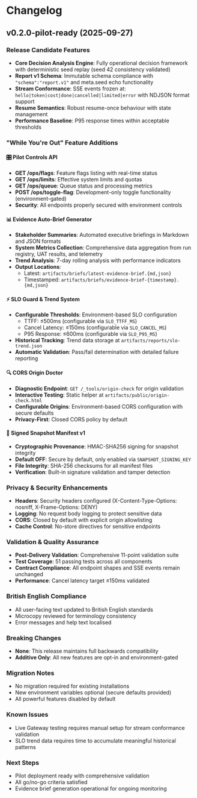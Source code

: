 # Changelog

## v0.2.0-pilot-ready (2025-09-27)

### Release Candidate Features
- **Core Decision Analysis Engine**: Fully operational decision framework with deterministic seed replay (seed 42 consistency validated)
- **Report v1 Schema**: Immutable schema compliance with `"schema":"report.v1"` and meta.seed echo functionality
- **Stream Conformance**: SSE events frozen at: `hello|token|cost|done|cancelled|limited|error` with NDJSON format support
- **Resume Semantics**: Robust resume-once behaviour with state management
- **Performance Baseline**: P95 response times within acceptable thresholds

### "While You're Out" Feature Additions

#### 🎛️ Pilot Controls API
- **GET /ops/flags**: Feature flags listing with real-time status
- **GET /ops/limits**: Effective system limits and quotas
- **GET /ops/queue**: Queue status and processing metrics
- **POST /ops/toggle-flag**: Development-only toggle functionality (environment-gated)
- **Security**: All endpoints properly secured with environment controls

#### 📊 Evidence Auto-Brief Generator
- **Stakeholder Summaries**: Automated executive briefings in Markdown and JSON formats
- **System Metrics Collection**: Comprehensive data aggregation from run registry, UAT results, and telemetry
- **Trend Analysis**: 7-day rolling analysis with performance indicators
- **Output Locations**:
  - Latest: `artifacts/briefs/latest-evidence-brief.{md,json}`
  - Timestamped: `artifacts/briefs/evidence-brief-{timestamp}.{md,json}`

#### ⚡ SLO Guard & Trend System
- **Configurable Thresholds**: Environment-based SLO configuration
  - TTFF: ≤500ms (configurable via `SLO_TTFF_MS`)
  - Cancel Latency: ≤150ms (configurable via `SLO_CANCEL_MS`)
  - P95 Response: ≤600ms (configurable via `SLO_P95_MS`)
- **Historical Tracking**: Trend data storage at `artifacts/reports/slo-trend.json`
- **Automatic Validation**: Pass/fail determination with detailed failure reporting

#### 🔍 CORS Origin Doctor
- **Diagnostic Endpoint**: `GET /_tools/origin-check` for origin validation
- **Interactive Testing**: Static helper at `artifacts/public/origin-check.html`
- **Configurable Origins**: Environment-based CORS configuration with secure defaults
- **Privacy-First**: Closed CORS policy by default

#### 🔐 Signed Snapshot Manifest v1
- **Cryptographic Provenance**: HMAC-SHA256 signing for snapshot integrity
- **Default OFF**: Secure by default, only enabled via `SNAPSHOT_SIGNING_KEY`
- **File Integrity**: SHA-256 checksums for all manifest files
- **Verification**: Built-in signature validation and tamper detection

### Privacy & Security Enhancements
- **Headers**: Security headers configured (X-Content-Type-Options: nosniff, X-Frame-Options: DENY)
- **Logging**: No request body logging to protect sensitive data
- **CORS**: Closed by default with explicit origin allowlisting
- **Cache Control**: No-store directives for sensitive endpoints

### Validation & Quality Assurance
- **Post-Delivery Validation**: Comprehensive 11-point validation suite
- **Test Coverage**: 51 passing tests across all components
- **Contract Compliance**: All endpoint shapes and SSE events remain unchanged
- **Performance**: Cancel latency target ≤150ms validated

### British English Compliance
- All user-facing text updated to British English standards
- Microcopy reviewed for terminology consistency
- Error messages and help text localised

### Breaking Changes
- **None**: This release maintains full backwards compatibility
- **Additive Only**: All new features are opt-in and environment-gated

### Migration Notes
- No migration required for existing installations
- New environment variables optional (secure defaults provided)
- All powerful features disabled by default

### Known Issues
- Live Gateway testing requires manual setup for stream conformance validation
- SLO trend data requires time to accumulate meaningful historical patterns

### Next Steps
- Pilot deployment ready with comprehensive validation
- All go/no-go criteria satisfied
- Evidence brief generation operational for ongoing monitoring